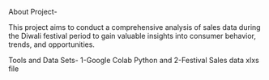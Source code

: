 About Project-

This project aims to conduct a comprehensive analysis of sales data during the Diwali festival period to gain valuable insights into consumer behavior, trends, and opportunities.

Tools and Data Sets-
1-Google Colab Python and
2-Festival Sales data xlxs file
